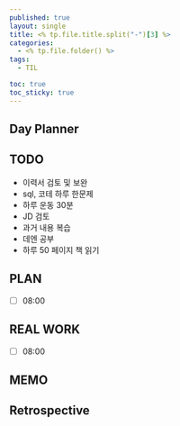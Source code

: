 ```yaml
---
published: true
layout: single
title: <% tp.file.title.split("-")[3] %>
categories:
  - <% tp.file.folder() %>
tags:
  - TIL

toc: true
toc_sticky: true
---
```

## Day Planner

## TODO
- 이력서 검토 및 보완
- sql, 코테 하루 한문제
- 하루 운동 30분
- JD 검토
- 과거 내용 복습
- 데엔 공부
- 하루 50 페이지 책 읽기

## PLAN
- [ ] 08:00

## REAL WORK
- [ ] 08:00


## MEMO


## Retrospective
